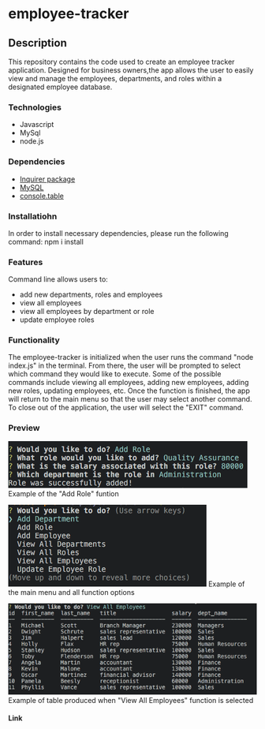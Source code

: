 # employee-tracker
 
## Description
This repository contains the code used to create an employee tracker application. Designed for business owners,the app allows the user to easily view and manage the employees, departments, and roles within a designated employee database. 

### Technologies
* Javascript
* MySql
* node.js

### Dependencies
* [Inquirer package](https://www.npmjs.com/package/inquirer)
* [MySQL](https://www.npmjs.com/package/mysql)
* [console.table](https://www.npmjs.com/package/console.table)

### Installatiohn
In order to install necessary dependencies, please run the following command: npm i install

### Features
Command line allows users to:
* add new departments, roles and employees
* view all employees
* view all employees by department or role
* update employee roles

### Functionality
The employee-tracker is initialized when the user runs the command "node index.js" in the terminal. From there, the user will be prompted to select which command they would like to execute. Some of the possible commands include viewing all employees, adding new employees, adding new roles, updating employees, etc. Once the function is finished, the app will return to the main menu so that the user may select another command. To close out of the application, the user will select the "EXIT" command.

### Preview
![Add-Role](./assets/add-role.png)
Example of the "Add Role" funtion

![Main-menu](./assets/main-menu.png)
Example of the main menu and all function options

![View-Employees](./assets/view-employees.png)
Example of table produced when "View All Employees" function is selected
#### Link
